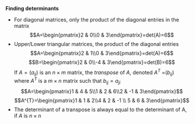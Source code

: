 **Finding determinants**
- For diagonal matrices, only the product of the diagonal entries in the matrix
$$A=\begin{pmatrix}2 & 0\\0 & 3\end{pmatrix}=det(A)=6$$
- Upper/Lower triangular matrices, the product of the diagonal entries
$$A=\begin{pmatrix}2 & 1\\0 & 3\end{pmatrix}=det(A)=6$$$$B=\begin{pmatrix}2 & 0\\-4 & 3\end{pmatrix}=det(B)=6$$
If $A=(a_{ij})$ is an $n\times m$ matrix, the *transpose* of $A$, denoted $A^T$ =$(b_{ij})$ where $A^T$ is a $m\times n$ matrix such that $b_{ij}=a_{ji}$ 
$$A=\begin{pmatrix}1 & 4 & 5\\1 & 2 & 6\\2 & -1 & 3\end{pmatrix}$$
$$A^{T}=\begin{pmatrix}1 & 1 & 2\\4 & 2 & -1 \\ 5 & 6 & 3\end{pmatrix}$$
- The determinant of a transpose is always equal to the determinant of A, if $A$ is $n\times n$


